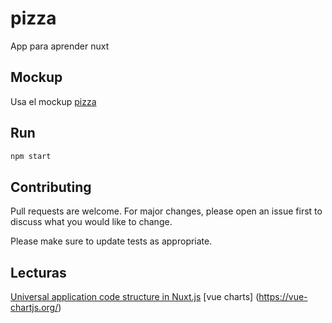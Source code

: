 # pizza

App para aprender nuxt

## Mockup

Usa el mockup [pizza](https://vue.pizza/app/#/login) 

## Run

```bash
npm start
```

## Contributing
Pull requests are welcome. For major changes, please open an issue first to discuss what you would like to change.

Please make sure to update tests as appropriate.

## Lecturas
[Universal application code structure in Nuxt.js](https://medium.freecodecamp.org/universal-application-code-structure-in-nuxt-js-4cd014cc0baa)
[vue charts] (https://vue-chartjs.org/)
